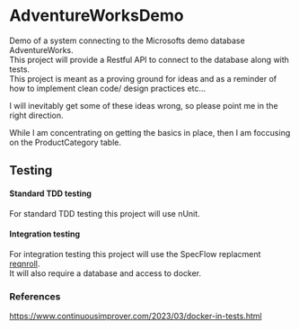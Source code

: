 # AdventureWorksDemo
Demo of a system connecting to the Microsofts demo database AdventureWorks.  
This project will provide a Restful API to connect to the database along with tests.  
This project is meant as a proving ground for ideas and as a reminder of how to implement clean code/ design practices etc...  
  
I will inevitably get some of these ideas wrong, so please point me in the right direction.  

While I am concentrating on getting the basics in place, then I am foccusing on the ProductCategory table.


## Testing
#### Standard TDD testing
For standard TDD testing this project will use nUnit.  
#### Integration testing
For integration testing this project will use the SpecFlow replacment [reqnroll](https://reqnroll.net/).  
It will also require a database and access to docker.  


### References  

https://www.continuousimprover.com/2023/03/docker-in-tests.html
